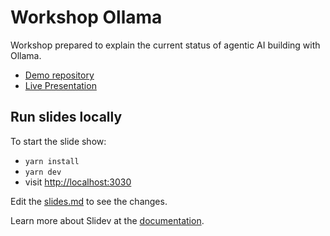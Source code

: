 # Workshop Ollama

Workshop prepared to explain the current status of agentic AI building with Ollama.

* [Demo repository](https://github.com/EmaSuriano/chainlit-ollama-demo)
* [Live Presentation](https://emasuriano.github.io/workshop-ollama)

## Run slides locally

To start the slide show:

- `yarn install`
- `yarn dev`
- visit <http://localhost:3030>

Edit the [slides.md](./slides.md) to see the changes.

Learn more about Slidev at the [documentation](https://sli.dev/).
